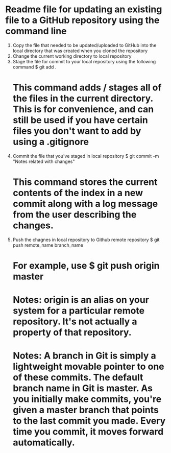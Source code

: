 # Readme file for updating an existing file to a GitHub repository using the command line
1. Copy the file that needed to be updated/uploaded to GitHub into the local directory that was created when you cloned the repository
2. Change the current working directory to local repository
3. Stage the file for commit to your local repository using the following command
   $ git add .
   # This command adds / stages all of the files in the current directory. This is for convenience, and can still be used if you have certain files you don't want to add by using a .gitignore
4. Commit the file that you've staged in local repository
   $ git commit -m "Notes related with changes"
   # This command stores the current contents of the index in a new commit along with a log message from the user describing the changes.
5. Push the chagnes in local repository to Github remote repository
   $ git push remote_name branch_name
   # For example, use $ git push origin master
   # Notes: origin is an alias on your system for a particular remote repository. It's not actually a property of that repository.
   # Notes: A branch in Git is simply a lightweight movable pointer to one of these commits. The default branch name in Git is master. As you initially make commits, you're given a master branch that points to the last commit you made. Every time you commit, it moves forward automatically.